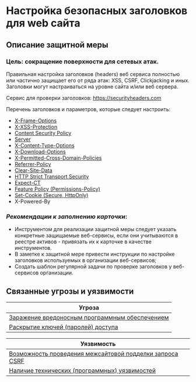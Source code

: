 # Настройка безопасных заголовков для web сайта

## Описание защитной меры
### Цель: сокращение поверхности для сетевых атак.

Правильная настройка заголовков (headers) веб сервиса полностью или частично защищает его от ряда атак: XSS, CSRF, Clickjacking и иных.
Заголовки могут настраиваться на уровне сайта и/или веб сервера.

Сервис для проверки заголовков: https://securityheaders.com

Перечень заголовков и параметров, которые следует настроить:
- [X-Frame-Options](https://developer.mozilla.org/en-US/docs/Web/HTTP/Headers/X-Frame-Options)
- [X-XSS-Protection](https://developer.mozilla.org/en-US/docs/Web/HTTP/Headers/X-XSS-Protection)
- [Content Security Policy](https://developer.mozilla.org/en-US/docs/Web/HTTP/CSP)
- [Server](https://developer.mozilla.org/en-US/docs/Web/HTTP/Headers/Server) 
- [X-Content-Type-Options](https://developer.mozilla.org/en-US/docs/Web/HTTP/Headers/X-Content-Type-Options) 
- [X-Download-Options](https://msdn.microsoft.com/en-us/library/jj542450(v=vs.85).aspx)
- [X-Permitted-Cross-Domain-Policies](https://www.adobe.com/devnet/adobe-media-server/articles/cross-domain-xml-for-streaming.html)
- [Referrer-Policy](https://developer.mozilla.org/en-US/docs/Web/HTTP/Headers/Referrer-Policy)
- [Clear-Site-Data](https://developer.mozilla.org/en-US/docs/Web/HTTP/Headers/Clear-Site-Data)
- [HTTP Strict Transport Security](https://developer.mozilla.org/en-US/docs/Web/Security/HTTP_strict_transport_security) 
- [Expect-CT](https://developer.mozilla.org/en-US/docs/Web/HTTP/Headers/Expect-CT)
- [Feature Policy (Permissions-Policy)](https://w3c.github.io/webappsec-feature-policy)
- [Set-Cookie (Secure, HttpOnly)](https://developer.mozilla.org/en-US/docs/Web/HTTP/Cookies)
- X-Powered-By

### *Рекомендации к заполнению карточки*:
+ Инструментом для реализации защитной меры следует указать конкретные защищаемые веб-сервисы, если они учитываются в реестре активов - привязать их к карточке в качестве инструментов.
+ В заметке к защитной мере привести инструкции по настройке заголовков используемых в организации веб-сервисов;
+ Создать шаблон регулярной задачи по проверке заголовков у веб-сервисов организации.

## Связанные угрозы и уязвимости
|Угроза|
|-|
|[Заражение вредоносным программным обеспечением](/vkr/threats/page20)|
|[Раскрытие ключей (паролей) доступа](/vkr/threats/page2)|

|Уязвимость|
|-|
|[Возможность проведения межсайтовой подделки запроса CSRF](/vkr/vulnerabilities/page20)|
|[Наличие технических (программных) уязвимостей](/vkr/vulnerabilities/page6)|
